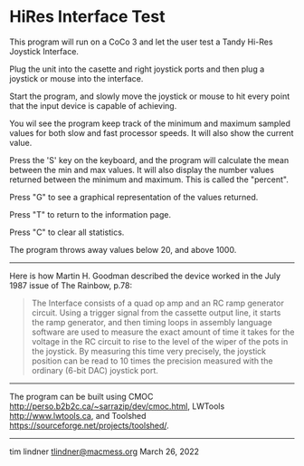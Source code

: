#  HiRes Interface Test

This program will run on a CoCo 3 and let the user test a Tandy Hi-Res Joystick Interface.

Plug the unit into the casette and right joystick ports and then plug a joystick or mouse into the interface.

Start the program, and slowly move the joystick or mouse to hit every point that the input device is capable of achieving.

You wil see the program keep track of the minimum and maximum sampled values for both slow and fast processor speeds. It will also show the current value.

Press the 'S' key on the keyboard, and the program will calculate the mean between the min and max values. It will also display the number values returned between the minimum and maximum. This is called the "percent".

Press "G" to see a graphical representation of the values returned.

Press "T" to return to the information page.

Press "C" to clear all statistics.

The program throws away values below 20, and above 1000.

---

Here is how Martin H. Goodman described the device worked in the July 1987 issue of The Rainbow, p.78:

> The Interface consists of a quad op amp and an RC ramp generator circuit. Using a trigger signal from the cassette output line, it starts the ramp generator, and then timing loops in assembly language software are used to measure the exact amount of time it takes for the voltage in the RC circuit to rise to the level of the wiper of the pots in the joystick. By measuring this time very precisely, the joystick position can be read to 10 times the precision measured with the ordinary (6-bit DAC) joystick
port.

---

The program can be built using CMOC <http://perso.b2b2c.ca/~sarrazip/dev/cmoc.html>, LWTools <http://www.lwtools.ca>, and Toolshed <https://sourceforge.net/projects/toolshed/>.

---

tim lindner
<tlindner@macmess.org>
March 26, 2022
